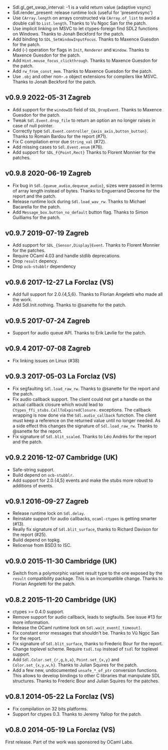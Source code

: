 - Sdl.gl_get_swap_interval: -1 is a valid return value (adaptive vsync)
- Sdl.render_present: release runtime lock (useful for 'presentvsync')
- Use `CArray.length` on arrays constructed via `CArray.of_list` to
  avoid a double call to `List.length`. Thanks to Vu Ngoc San 
  for the patch.
- Use implicit linking on MSVC to let ctypes-foreign find SDL2
  functions on Windows. Thanks to Jonah Beckford for the patch.
- Add binding to `SDL_SetWindowInputFocus`.
  Thanks to Maxence Guesdon for the patch.
- Add (-) operation for flags in `Init`, `Renderer` and `Window`.
  Thanks to Maxence Guesdon for the patch.
- Add `Hint.mouse_focus_clickthrough`.
  Thanks to Maxence Guesdon for the patch.
- Add `rw_from_const_mem`.
  Thanks to Maxence Guesdon for the patch.
- Use `.obj` and other non-`.o` object extensions for compilers
  like MSVC.
  Thanks to Jonah Beckford for the patch.

v0.9.9 2022-05-31 Zagreb
------------------------

- Add support for the `windowID` field of `SDL_DropEvent`.
  Thanks to Maxence Guesdon for the patch.
- Tweak `Sdl.Event.drop_file` to return an option an no longer raises in
  case of null pointer.
- Correctly type `Sdl.Event.controller_{axis_axis,button_button}`.
  Thanks to Romain Bardou for the report (#71).
- Fix C compilation error due `String_val` (#72).
- Add missing cases to `Sdl.Event.enum` (#76).
- Add support for `SDL_F{Point,Rect}` Thanks to
  Florent Monnier for the patches.

v0.9.8 2020-06-19 Zagreb
------------------------

- Fix bug in `Sdl.{queue_audio,dequeue_audio}`, sizes
  were passed in terms of array length instead of bytes.
  Thanks to Enguerrand Decorne for the report and the patch.
- Release runtime lock during `Sdl.load_wav_rw`. Thanks
  to Michael Bacarella for the patch.
- Add `Message_box.button_no_default` button flag. Thanks to
  Simon Guilliams for the patch.

v0.9.7 2019-07-19 Zagreb
------------------------

- Add support for `SDL_{Sensor,Display}Event`. Thanks to Florent
  Monnier for the patches.
- Require OCaml 4.03 and handle stdlib deprecations.
- Drop `result` depency.
- Drop `ocb-stubblr` dependency

v0.9.6 2017-12-27 La Forclaz (VS)
---------------------------------

- Add full support for 2.0.{4,5,6}. Thanks to Florian Angeletti who
  made all the work.
- Add Sdl.Init.nothing. Thanks to @sanette for the patch.

v0.9.5 2017-07-24 Zagreb
------------------------

- Support for audio queue API. Thanks to Erik Løvlie for the patch.

v0.9.4 2017-07-08 Zagreb
------------------------

- Fix linking issues on Linux (#38)

v0.9.3 2017-05-03 La Forclaz (VS)
---------------------------------

- Fix segfaulting `Sdl.load_raw_rw`. Thanks to @sanette for the
  report and the patch.
- Fix audio callback support. The client could not get a handle on the
  actual callback closure which would lead to
  `Ctypes_ffi_stubs.CallToExpiredClosure.` exceptions. The callback
  wrapping is now done via the `Sdl.audio_callback` function. The
  client must keep a reference on the returned value until no longer
  needed.  As a side effect this changes the signature of
  `Sdl.load_raw_rw`. Thanks to @sanette for the report.
- Fix signature of `Sdl.blit_scaled`. Thanks to Léo Andrès for the report
  and the patch.

v0.9.2 2016-12-07 Cambridge (UK)
--------------------------------

- Safe-string support.
- Build depend on `ocb-stubblr`.
- Add support for 2.0.{4,5} events and make the stubs more robust
  to additions of events.

v0.9.1 2016-09-27 Zagreb
------------------------

- Release runtime lock on `Sdl.delay`.
- Reinstate support for audio callbacks, `ocaml-ctypes`
  is getting smarter (#13).
- Really fix signature of `Sdl.blit_surface`, thanks to
  Richard Davison for the report (#25).
- Build depend on topkg.
- Relicense from BSD3 to ISC.

v0.9.0 2015-11-30 Cambridge (UK)
--------------------------------

- Switch from a polymorphic variant result type to the one exposed by
  the `result` compatibility package. This is an incompatible
  change. Thanks to Florian Angeletti for the patch.


v0.8.2 2015-11-20 Cambridge (UK)
--------------------------------

- ctypes >= 0.4.0 support.
- Remove support for audio callback, leads to segfaults.
  See issue #13 for more information.
- Release the OCaml runtime lock on `Sdl.wait_event[_timeout]`.
- Fix constant error messages that shouldn't be. Thanks
  to Vũ Ngọc San for the report.
- Fix signature of `Sdl.blit_surface`, thanks to Frederic
  Bour for the report.
- Change toplevel scheme. Require `tsdl.top` instead of `tsdl` for toplevel
  support.
- Add `Sdl.Color.set_{r,g,b,a}`, `Point.set_{x,y}` and
  `Color.set_{x,y,w,h}`. Thanks to Julian Squires for the patch.
- Add a few new, undocumented `unsafe_*_of_ptr` conversion functions.
  This allows to develop bindings to other C libraries that manipulate
  SDL structures. Thanks to Frederic Bour and Julian Squires for
  the patches.


v0.8.1 2014-05-22 La Forclaz (VS)
---------------------------------

- Fix compilation on 32 bits platforms.
- Support for ctypes 0.3. Thanks to Jeremy Yallop for the patch.


v0.8.0 2014-05-19 La Forclaz (VS)
---------------------------------

First release.
Part of the work was sponsored by OCaml Labs.

